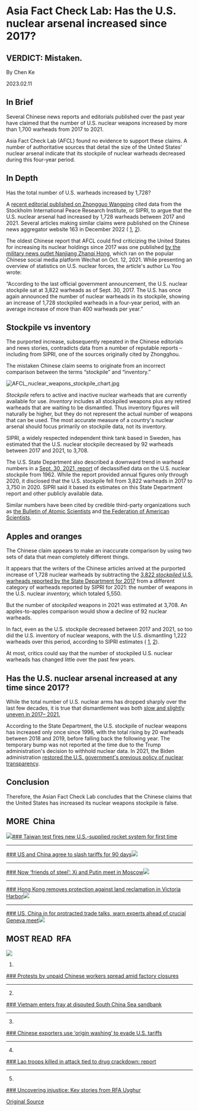 # Asia Fact Check Lab: Has the U.S. nuclear arsenal increased since 2017?

## VERDICT: Mistaken.

By Chen Ke

2023.02.11

## In Brief

Several Chinese news reports and editorials published over the past year have claimed that the number of U.S. nuclear weapons increased by more than 1,700 warheads from 2017 to 2021.

Asia Fact Check Lab (AFCL) found no evidence to support these claims. A number of authoritative sources that detail the size of the United States’ nuclear arsenal indicate that its stockpile of nuclear warheads decreased during this four-year period.

## In Depth

Has the total number of U.S. warheads increased by 1,728?

A  [recent editorial published on Zhongguo Wangping](http://www.china.com.cn/opinion/2023-01/24/content_85072540.html) cited data from the Stockholm International Peace Research Institute, or SIPRI, to argue that the U.S. nuclear arsenal had increased by 1,728 warheads between 2017 and 2021. Several articles making similar claims were published on the Chinese news aggregator website 163 in December 2022 ( [1](https://www.163.com/dy/article/HNJJ63LM0553OSEI.html), [2](https://www.163.com/dy/article/HNGO3IA00553FR70.html)).

The oldest Chinese report that AFCL could find criticizing the United States for increasing its nuclear holdings since 2017 was one published  [by the military news outlet Nanjiang Zhanqi Hong](https://mp.weixin.qq.com/s/e5VuCwrUfKn0BXIZ1JKCzw), which ran on the popular Chinese social media platform Wechat on Oct. 12, 2021. While presenting an overview of statistics on U.S. nuclear forces, the article's author Lu You wrote:

“According to the last official government announcement, the U.S. nuclear stockpile sat at 3,822 warheads as of Sept. 30, 2017. The U.S. has once again announced the number of nuclear warheads in its stockpile, showing an increase of 1,728 stockpiled warheads in a four-year period, with an average increase of more than 400 warheads per year.”

## Stockpile vs inventory

The purported increase, subsequently repeated in the Chinese editorials and news stories, contradicts data from a number of reputable reports – including from SIPRI, one of the sources originally cited by Zhongghou.

The mistaken Chinese claim seems to originate from an incorrect comparison between the terms “stockpile” and “inventory.”

![AFCL_nuclear_weapons_stockpile_chart.jpg](images/I7OLCH27BJBACRS5C6GHG4FHEI.jpg)

*Stockpile* refers to active and inactive nuclear warheads that are currently available for use. *Inventory* includes all stockpiled weapons plus any retired warheads that are waiting to be dismantled. Thus inventory figures will naturally be higher, but they do not represent the actual number of weapons that can be used. The most accurate measure of a country's nuclear arsenal should focus primarily on stockpile data, not its inventory.

SIPRI, a widely respected independent think tank based in Sweden, has estimated that the U.S. nuclear stockpile decreased by 92 warheads between 2017 and 2021, to 3,708.

The U.S. State Department also described a downward trend in warhead numbers in a [Sept. 30, 2021, report](https://www.state.gov/transparency-in-the-u-s-nuclear-weapons-stockpile/) of declassified data on the U.S. nuclear stockpile from 1962. While the report provided annual figures only through 2020, it disclosed that the U.S. stockpile fell from 3,822 warheads in 2017 to 3,750 in 2020. SIPRI said it based its estimates on this State Department report and other publicly available data.

Similar numbers have been cited by credible third-party organizations such as [the Bulletin of Atomic Scientists](https://thebulletin.org/premium/2022-05/nuclear-notebook-how-many-nuclear-weapons-does-the-united-states-have-in-2022/') and [the Federation of American Scientists](https://fas.org/issues/nuclear-weapons/status-world-nuclear-forces/).

## Apples and oranges

The Chinese claim appears to make an inaccurate comparison by using two sets of data that mean completely different things.

It appears that the writers of the Chinese articles arrived at the purported increase of 1,728 nuclear warheads by subtracting the [3,822 *stockpiled* U.S. warheads reported by the State Department for 2017](https://www.state.gov/wp-content/uploads/2021/10/Fact-Sheet_Unclass_2021_final-v2-002.pdf) from a different category of warheads reported by SIPRI for 2021: the number of weapons in the U.S. nuclear *inventory,* which totaled 5,550.

But the number of *stockpiled* weapons in 2021 was estimated at 3,708. An apples-to-apples comparison would show a decline of 92 nuclear warheads.

In fact, even as the U.S. stockpile decreased between 2017 and 2021, so too did the U.S. inventory of nuclear weapons, with the U.S. dismantling 1,222 warheads over this period, according to SIPRI estimates ( [1](https://www.sipri.org/sites/default/files/SIPRIYB18c06sI.pdf), [2](https://sipri.org/sites/default/files/YB22%2010%20World%20Nuclear%20Forces.pdf)).

At most, critics could say that the number of stockpiled U.S. nuclear warheads has changed little over the past few years.

## Has the U.S. nuclear arsenal increased at any time since 2017?

While the total number of U.S. nuclear arms has dropped sharply over the last few decades, it is true that dismantlement was both [slow and slightly uneven in 2017– 2021.](https://fas.org/blogs/security/2021/10/nuclear-stockpile2021/)

According to the State Department, the U.S. stockpile of nuclear weapons has increased only once since 1996, with the total rising by 20 warheads between 2018 and 2019, before falling back the following year. The temporary bump was not reported at the time due to the Trump administration's decision to withhold nuclear data. In 2021, the Biden administration [restored the U.S. government's previous policy of nuclear transparency](https://fas.org/blogs/security/2021/10/nuclear-stockpile2021/).

## Conclusion

Therefore, the Asian Fact Check Lab concludes that the Chinese claims that the United States has increased its nuclear weapons stockpile is false.

## MORE  China

[![](images/RN5FDD4RZNEGDKILRMUQBTPAQY.jpg)](/english/china/2025/05/12/taiwan-china-missiles/)[### Taiwan test fires new U.S.-supplied rocket system for first time](/english/china/2025/05/12/taiwan-china-missiles/)

---

[### US and China agree to slash tariffs for 90 days](/english/china/2025/05/12/china-us-tariff-deal/)[![](images/62KUQ6LBZNHRRCJSZHUW5JEBPA.JPG)](/english/china/2025/05/12/china-us-tariff-deal/)

---

[### Now ‘friends of steel’: Xi and Putin meet in Moscow](/english/china/2025/05/08/china-russia-xi-jinping-putin-partnership/)[![](images/EKZXAKPSFZAQNJKJZWCTGI3Q4U.jpg)](/english/china/2025/05/08/china-russia-xi-jinping-putin-partnership/)

---

[### Hong Kong removes protection against land reclamation in Victoria Harbor](/english/china/2025/05/08/china-hong-kong-harbor/)[![](images/7GZSTB22QHTB7P65U2Y67A3BL4.jpg)](/english/china/2025/05/08/china-hong-kong-harbor/)

---

[### US, China in for protracted trade talks, warn experts ahead of crucial Geneva meet](/english/china/2025/05/07/china-us-trade-talks-analysis/)[![](images/PYGTR4WMEJECTA2PBYCYFP6G24.jpg)](/english/china/2025/05/07/china-us-trade-talks-analysis/)

## MOST READ  RFA

[![](images/V43TKHQAKBDJZDPSCD4ZXCZVRU.jpg)](/english/china/2025/04/29/china-us-tariff-protests-workers-wages/)

1.

[### Protests by unpaid Chinese workers spread amid factory closures](/english/china/2025/04/29/china-us-tariff-protests-workers-wages/)

---

2.

[### Vietnam enters fray at disputed South China Sea sandbank](/english/southchinasea/2025/05/05/vietnam-china-philippines-sandy-cay/)

---

3.

[### Chinese exporters use ‘origin washing’ to evade U.S. tariffs](/english/china/2025/05/06/china-tariff-exports-origin-washing/)

---

4.

[### Lao troops killed in attack tied to drug crackdown: report](/english/laos/2025/05/05/armed-group-attacl/)

---

5.

[### Uncovering injustice: Key stories from RFA Uyghur](/english/uyghur/2025/05/07/uyghur-rfa-highlights/)


[Original Source](https://www.rfa.org/english/news/china/factcheck-nukes-02092023132510.html)